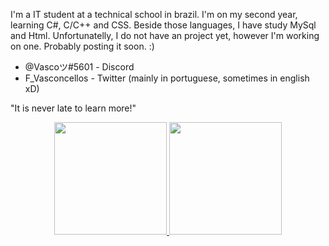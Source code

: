 
I'm a IT student at a technical school in brazil. I'm on my second year, learning C#, C/C++ and CSS. Beside those languages, I have study MySql and Html. 
Unfortunatelly, I do not have an project yet, however I'm working on one. Probably posting it soon. :)

- @Vascoツ#5601 - Discord
- F_Vasconcellos - Twitter (mainly in portuguese, sometimes in english xD)


"It is never late to learn more!"

<div align="center">
  <a href="https://github.com/ItsVasconcellos">
  <img height="180em" src="https://github-readme-stats.vercel.app/api?username=ItsVasconcellos&show_icons=true&theme=dracula&include_all_commits=true&count_private=true"/>
  <img height="180em" src="https://github-readme-stats.vercel.app/api/top-langs/?username=ItsVasconcellos&layout=compact&langs_count=7&theme=dracula&include_all_commits=true&count_private=true""/>
</div>
 

